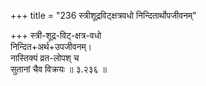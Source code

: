 +++
title = "236 स्त्रीशूद्रविट्क्षत्रवधो निन्दितार्थोपजीवनम्"

+++
स्त्री-शूद्र-विट्-क्षत्र-वधो  
निन्दित+अर्थ+उपजीवनम्।  
नास्तिक्यं व्रत-लोपश् च  
सुतानां चैव विक्रयः  ॥ ३.२३६ ॥